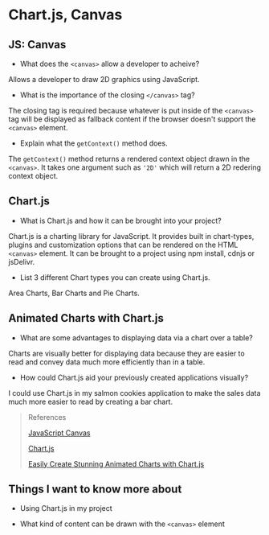 # Chart.js, Canvas

## JS: Canvas

- What does the `<canvas>` allow a developer to acheive?

Allows a developer to draw 2D graphics using JavaScript.

- What is the importance of the closing `</canvas>` tag?

The closing tag is required because whatever is put inside of the `<canvas>` tag will be displayed as fallback content if the browser doesn't support the `<canvas>` element.

- Explain what the `getContext()` method does.

The `getContext()` method returns a rendered context object drawn in the `<canvas>`. It takes one argument such as `'2D'` which will return a 2D redering context object.

## Chart.js

- What is Chart.js and how it can be brought into your project?

Chart.js is a charting library for JavaScript. It provides built in chart-types, plugins and customization options that can be rendered on the HTML `<canvas>` element. It can be brought to a project using npm install, cdnjs or jsDelivr.

- List 3 different Chart types you can create using Chart.js.

Area Charts, Bar Charts and Pie Charts.

## Animated Charts with Chart.js

- What are some advantages to displaying data via a chart over a table?

Charts are visually better for displaying data because they are easier to read and convey data much more efficiently than in a table.

- How could Chart.js aid your previously created applications visually?

I could use Chart.js in my salmon cookies application to make the sales data much more easier to read by creating a bar chart.

>References
>
>[JavaScript Canvas](https://www.javascripttutorial.net/web-apis/javascript-canvas/)
>
>[Chart.js](https://www.chartjs.org/docs/latest/)
>
>[Easily Create Stunning Animated Charts with Chart.js](https://www.webdesignerdepot.com/2013/11/easily-create-stunning-animated-charts-with-chart-js/)
>

## Things I want to know more about

- Using Chart.js in my project

- What kind of content can be drawn with the `<canvas>` element